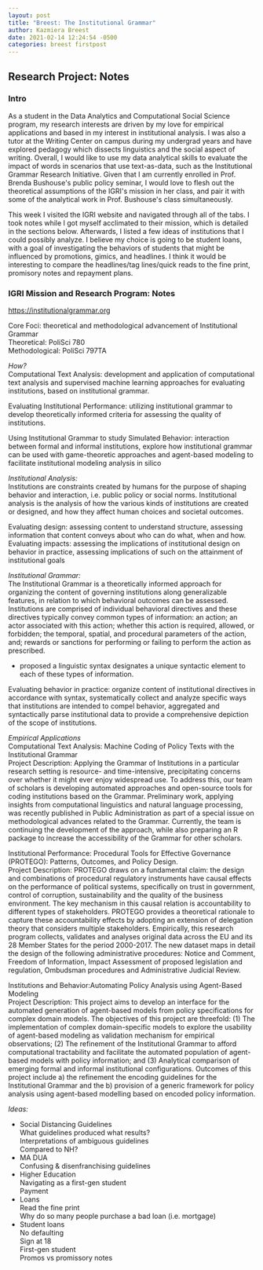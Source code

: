 ```yaml
---
layout: post
title: "Breest: The Institutional Grammar"
author: Kazmiera Breest
date: 2021-02-14 12:24:54 -0500
categories: breest firstpost
---
```


## Research Project: Notes

### Intro 
As a student in the Data Analytics and Computational Social Science program, my research interests are driven by my love for empirical applications and based in my interest in institutional analysis. I was also a tutor at the Writing Center on campus during my undergrad years and have explored pedagogy which dissects linguistics and the social aspect of writing. Overall, I would like to use my data analytical skills to evaluate the impact of words in scenarios that use text-as-data, such as the Institutional Grammar Research Initiative. Given that I am currently enrolled in Prof. Brenda Bushouse's public policy seminar, I would love to flesh out the theoretical assumptions of the IGRI's mission in her class, and pair it with some of the analytical work in Prof. Bushouse's class simultaneously.

This week I visited the IGRI website and navigated through all of the tabs. I took notes while I got myself acclimated to their mission, which is detailed in the sections below. Afterwards, I listed a few ideas of institutions that I could possibly analyze. I believe my choice is going to be student loans, with a goal of investigating the behaviors of students that might be influenced by promotions, gimics, and headlines. I think it would be interesting to compare the headlines/tag lines/quick reads to the fine print, promisory notes and repayment plans.  

### IGRI Mission and Research Program: Notes  
https://institutionalgrammar.org  
   

Core Foci: theoretical and methodological advancement of Institutional Grammar  
Theoretical: PoliSci 780  
Methodological: PoliSci 797TA  
  
*How?*  
Computational Text Analysis: development and application of computational text analysis and supervised machine learning approaches for evaluating institutions, based on institutional grammar.  
  
Evaluating Institutional Performance: utilizing institutional grammar to develop theoretically informed criteria for assessing the      quality of institutions.  
  
Using Institutional Grammar to study Simulated Behavior: interaction between formal and informal institutions, explore how            institutional grammar can be used with game-theoretic approaches and agent-based modeling to facilitate institutional modeling analysis in silico  

*Institutional Analysis:*   
Institutions are constraints created by humans for the purpose of shaping behavior and interaction, i.e. public policy or social norms. Institutional analysis is the analysis of how the various kinds of institutions are created or designed, and how they affect human choices and societal outcomes.  

Evaluating design: assessing content to understand structure, assessing information that content conveys about who can do what, when and how.  
Evaluating impacts: assessing the implications of institutional design on behavior in practice, assessing implications of such on the attainment of institutional goals  
  
*Institutional Grammar:*  
The Institutional Grammar is a theoretically informed approach for organizing the content of governing institutions along generalizable features, in relation to which behavioral outcomes can be assessed. Institutions are comprised of individual behavioral directives and these directives typically convey common types of information: an action; an actor associated with this action; whether this action is required, allowed, or forbidden; the temporal, spatial, and procedural parameters of the action, and; rewards or sanctions for performing or failing to perform the action as prescribed.  
  
- proposed a linguistic syntax designates a unique syntactic element to each of these types of information. 
  
Evaluating behavior in practice: organize content of institutional directives in accordance with syntax, systematically collect and analyze specific ways that institutions are intended to compel behavior, aggregated and syntactically parse institutional data to provide a comprehensive depiction of the scope of institutions.  
  
*Empirical Applications*  
Computational Text Analysis: Machine Coding of Policy Texts with the Institutional Grammar  
Project Description: Applying the Grammar of Institutions in a particular research setting is resource- and time-intensive, precipitating concerns over whether it might ever enjoy widespread use. To address this, our team of scholars is developing automated approaches and open-source tools for coding institutions based on the Grammar. Preliminary work, applying insights from computational linguistics and natural language processing, was recently published in Public Administration as part of a special issue on methodological advances related to the Grammar. Currently, the team is continuing the development of the approach, while also preparing an R package to increase the accessibility of the Grammar for other scholars.  

Institutional Performance: Procedural Tools for Effective Governance (PROTEGO): Patterns, Outcomes, and Policy Design.  
Project Description: PROTEGO draws on a fundamental claim: the design and combinations of procedural regulatory instruments have causal effects on the performance of political systems, specifically on trust in government, control of corruption, sustainability and the quality of the business environment. The key mechanism in this causal relation is accountability to different types of stakeholders. PROTEGO provides a theoretical rationale to capture these accountability effects by adopting an extension of delegation theory that considers multiple stakeholders. Empirically, this research program collects, validates and analyses original data across the EU and its 28 Member States for the period 2000-2017. The new dataset maps in detail the design of the following administrative procedures: Notice and Comment, Freedom of Information, Impact Assessment of proposed legislation and regulation, Ombudsman procedures and Administrative Judicial Review.  

Institutions and Behavior:Automating Policy Analysis using Agent-Based Modeling  
Project Description: This project aims to develop an interface for the automated generation of agent-based models from policy specifications for complex domain models. The objectives of this project are threefold: (1) The implementation of complex domain-specific models to explore the usability of agent-based modeling as validation mechanism for empirical observations; (2) The refinement of the Institutional Grammar to afford computational tractability and facilitate the automated population of agent-based models with policy information; and (3) Analytical comparison of emerging formal and informal institutional configurations. Outcomes of this project include a) the refinement the encoding guidelines for the Institutional Grammar and the b) provision of a generic framework for policy analysis using agent-based modelling based on encoded policy information.  
  

*Ideas:*  
-	Social Distancing Guidelines  
    What guidelines produced what results?  
    Interpretations of ambiguous guidelines  
    Compared to NH?  
-	MA DUA  
    Confusing & disenfranchising guidelines  
-	Higher Education  
    Navigating as a first-gen student   
    Payment  
-	Loans  
    Read the fine print  
    Why do so many people purchase a bad loan (i.e. mortgage)  
- Student loans  
    No defaulting  
    Sign at 18  
    First-gen student  
    Promos vs promissory notes  



